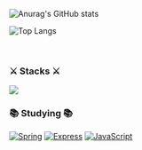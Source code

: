 ![Anurag's GitHub stats](https://github-readme-stats.vercel.app/api?username=BenchPress200&show_icons=true&theme=merko&border_radius=30px)

 ![Top Langs](https://github-readme-stats.vercel.app/api/top-langs/?username=BenchPress200&layout=compact&border_radius=30px&theme=merko)







<br>

### ⚔️ Stacks ⚔️
<img src="https://img.shields.io/badge/Java-007396?style=plastic&logo=OpenJDK&logoColor=white"/>

<br>

### 📚 Studying 📚
[![Spring](https://img.shields.io/badge/Spring-6DB33F?style=plastic&logo=spring&logoColor=white)](https://spring.io/) [![Express](https://img.shields.io/badge/Express-000000?style=plastic&logo=express&logoColor=white)](https://expressjs.com/) [![JavaScript](https://img.shields.io/badge/JavaScript-F7DF1E?style=plastic&logo=javascript&logoColor=black)](https://developer.mozilla.org/en-US/docs/Web/JavaScript)





